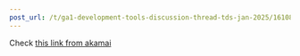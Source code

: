 ```yaml
---
post_url: /t/ga1-development-tools-discussion-thread-tds-jan-2025/161083/47
---
```

Check [this link from akamai](https://techdocs.akamai.com/download-ctr/docs/verify-checksum#:~:text=In%20a%20command%20line%2C%20run,in%20the%20Download%20Center%20interface.)